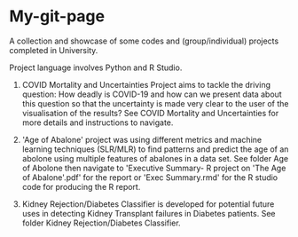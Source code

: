 # My-git-page
A collection and showcase of some codes and (group/individual) projects completed in University.

Project language involves Python and R Studio.

1. COVID Mortality and Uncertainties Project aims to tackle the driving question: How deadly is COVID-19 and how can we present data about this question so that the uncertainty is made very clear to the user of the visualisation of the results? See COVID Mortality and Uncertainties for more details and instructions to navigate.

2. 'Age of Abalone' project was using different metrics and machine learning techniques (SLR/MLR) to find patterns and predict the age of an abolone using multiple features of abalones in a data set.
See folder Age of Abolone then navigate to 'Executive Summary- R project on 'The Age of Abalone'.pdf' for the report or 'Exec Summary.rmd' for the R studio code for producing the R report.

3. Kidney Rejection/Diabetes Classifier is developed for potential future uses in detecting Kidney Transplant failures in Diabetes patients. See folder Kidney Rejection/Diabetes Classifier.

